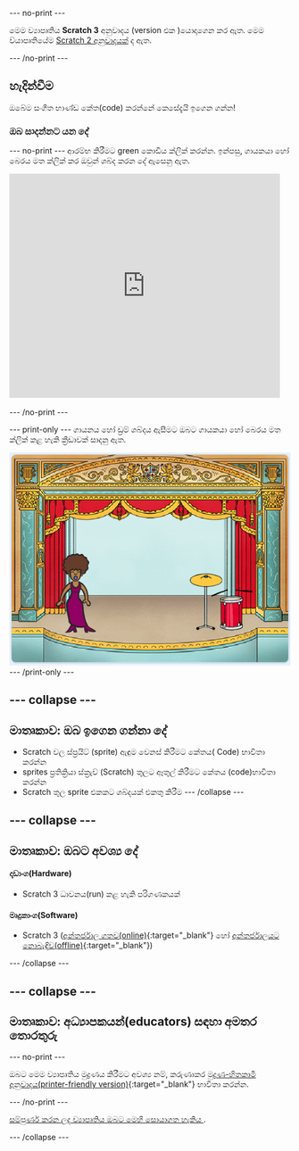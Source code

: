 \--- no-print \---

මෙම ව්‍යාපෘතිය **Scratch 3** අනුවාදය (version එක )යොදාගෙන කර ඇත. මෙම ව්යාපෘතියේම [Scratch 2 අනුවාදයක්](https://projects.raspberrypi.org/en/projects/rock-band-scratch2) ද ඇත.

\--- /no-print \---

## හැදින්වීම

ඔබේම සංගීත භාණ්ඩ කේත(code) කරන්නේ කෙසේදැයි ඉගෙන ගන්න!

### ඔබ සාදන්නට යන දේ

\--- no-print \--- ආරම්භ කිරීමට green කොඩිය ක්ලික් කරන්න. ඉන්පසු, ගායකයා හෝ බෙරය මත ක්ලික් කර ඔවුන් ශබ්ද කරන දේ ඇසෙනු ඇත.

<div class="scratch-preview">
  <iframe allowtransparency="true" width="485" height="402" src="https://scratch.mit.edu/projects/embed/276872220/?autostart=false" frameborder="0" scrolling="no"></iframe>
</div>

\--- /no-print \---

\--- print-only \--- ගායනය හෝ ඩ්‍රම් ශබ්දය ඇසීමට ඔබට ගායකයා හෝ බෙරය මත ක්ලික් කළ හැකි ක්‍රීඩාවක් සාදනු ඇත.

![ක්‍රීඩා තිර රුව](images/demo.png) \--- /print-only \---

## \--- collapse \---

## මාතෘකාව: ඔබ ඉගෙන ගන්නා දේ

+ Scratch වල ස්ප්‍රයිට් (sprite) ඇඳුම වෙනස් කිරීමට කේතය( Code) භාවිතා කරන්න
+ sprites ප්‍රතික්‍රියා ස්ක්‍රැච් (Scratch) තුලට ඈතුල් කිරීමට කේතය (code)භාවිතා කරන්න
+ Scratch තුල sprite එකකට ශබ්දයක් එකතු කිරීම \--- /collapse \---

## \--- collapse \---

## මාතෘකාව: ඔබට අවශ්‍ය දේ

#### දෘඩාංග(Hardware)

+ Scratch 3 ධාවනය(run) කළ හැකි පරිගණකයක්

#### මෘදුකාංග(Software)

+ Scratch 3 ([අන්තර්ජාල ගතව(online)](http://rpf.io/scratchon){:target="_blank"} හෝ [අන්තර්ජාලයට නොබැඳිව(offline)](http://rpf.io/scratchoff){:target="_blank"})

\--- /collapse \---

## \--- collapse \---

## මාතෘකාව: අධ්‍යාපකයන්(educators) සඳහා අමතර තොරතුරු

\--- no-print \---

ඔබට මෙම ව්‍යාපෘතිය මුද්‍රණය කිරීමට අවශ්‍ය නම්, කරුණාකර [මුද්‍රණ-හිතකාමී අනුවාදය(printer-friendly version)](https://projects.raspberrypi.org/en/projects/rock-band/print){:target="_blank"} භාවිතා කරන්න.

\--- /no-print \---

[ සම්පුර්ණ කරන ලද ව්‍යාපෘතිය ඔබට මෙහි සොයාගත හැකිය ](http://rpf.io/p/en/rock-band-get) .

\--- /collapse \---